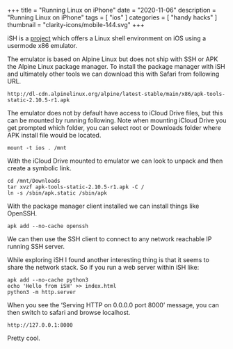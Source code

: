 +++
title = "Running Linux on iPhone"
date = "2020-11-06"
description = "Running Linux on iPhone"
tags = [
    "ios"
]
categories = [
    "handy hacks"
]
thumbnail = "clarity-icons/mobile-144.svg"
+++

iSH is a [project](https://github.com/ish-app/ish) which offers a Linux shell environment on iOS using a usermode x86 emulator.

The emulator is based on Alpine Linux but does not ship with SSH or APK the Alpine Linux package manager. To install the package manager with iSH and ultimately other tools we can download this with Safari from following URL.

```
http://dl-cdn.alpinelinux.org/alpine/latest-stable/main/x86/apk-tools-static-2.10.5-r1.apk
```

The emulator does not by default have access to iCloud Drive files, but this can be mounted by running following.  Note when mounting iCloud Drive you get prompted which folder,  you can select root or Downloads folder where APK install file would be located.

```
mount -t ios . /mnt
```

With the iCloud Drive mounted to emulator we can look to unpack and then create a symbolic link.

```
cd /mnt/Downloads
tar xvzf apk-tools-static-2.10.5-r1.apk -C /
ln -s /sbin/apk.static /sbin/apk
```

With the package manager client installed we can install things like OpenSSH.

```
apk add --no-cache openssh 
```

We can then use the SSH client to connect to any network reachable IP running SSH server.

While exploring iSH I found another interesting thing is that it seems to share the network stack.  So if you run a web server within iSH like:

```
apk add --no-cache python3
echo 'Hello from iSH' >> index.html
python3 -m http.server
```

When you see the ‘Serving HTTP on 0.0.0.0 port 8000’ message, you can then switch to safari and browse localhost.

```
http://127.0.0.1:8000
```

Pretty cool.